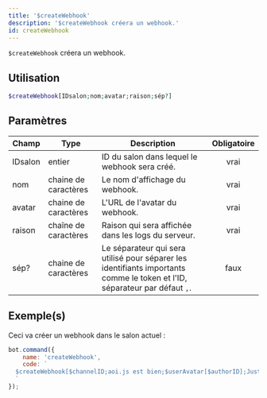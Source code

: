 ```yaml
---
title: '$createWebhook'
description: '$createWebhook créera un webhook.'
id: createWebhook
---
```


`$createWebhook` créera un webhook.

## Utilisation

```php
$createWebhook[IDsalon;nom;avatar;raison;sép?]
```

## Paramètres

| Champ   | Type                 | Description                                                                                                                | Obligatoire |
| ------- | -------------------- | -------------------------------------------------------------------------------------------------------------------------- |:-----------:|
| IDsalon | entier               | ID du salon dans lequel le webhook sera créé.                                                                              |    vrai     |
| nom     | chaine de caractères | Le nom d'affichage du webhook.                                                                                             |    vrai     |
| avatar  | chaine de caractères | L'URL de l'avatar du webhook.                                                                                              |    vrai     |
| raison  | chaîne de caractères | Raison qui sera affichée dans les logs du serveur.                                                                         |    vrai     |
| sép?    | chaine de caractères | Le séparateur qui sera utilisé pour séparer les identifiants importants comme le token et l'ID, séparateur par défaut `,`. |    faux     |

## Exemple(s)

Ceci va créer un webhook dans le salon actuel :

```javascript
bot.command({
    name: 'createWebhook',
    code: `
  $createWebhook[$channelID;aoi.js est bien;$userAvatar[$authorID];Juste un test.;, ]
  `
});
```
